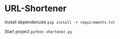 # URL-Shortener
Install dependencies `pip install -r requirements.txt`

Start project `python shortener.py`
